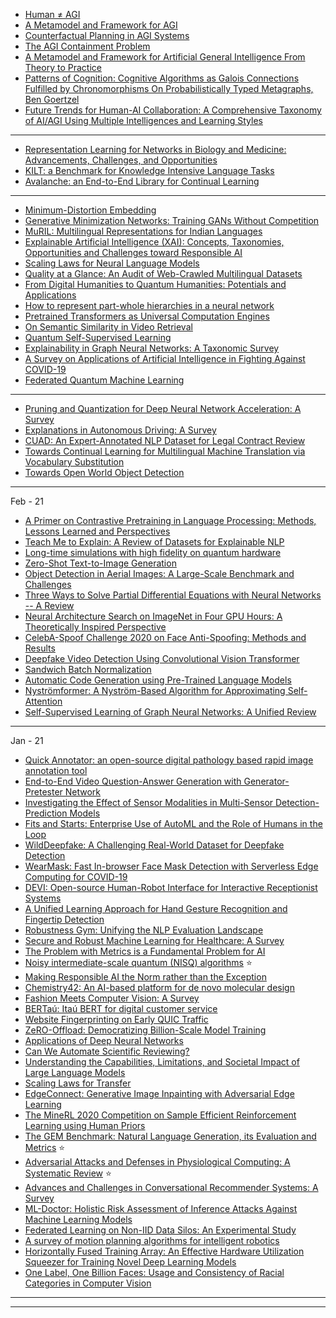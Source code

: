 - [Human ≠ AGI](https://arxiv.org/ftp/arxiv/papers/2007/2007.07710.pdf)
- [A Metamodel and Framework for AGI](https://arxiv.org/pdf/2008.12879.pdf)
- [Counterfactual Planning in AGI Systems](https://arxiv.org/pdf/2102.00834.pdf)
- [The AGI Containment Problem](https://arxiv.org/pdf/1604.00545.pdf)
- [A Metamodel and Framework for Artificial General Intelligence From Theory to Practice](https://arxiv.org/pdf/2102.06112.pdf)
- [Patterns of Cognition:
Cognitive Algorithms as Galois Connections
Fulfilled by Chronomorphisms
On Probabilistically Typed Metagraphs, Ben Goertzel](https://arxiv.org/pdf/2102.10581.pdf)
- [Future Trends for Human-AI Collaboration: A Comprehensive Taxonomy of AI/AGI Using Multiple Intelligences and Learning Styles](https://www.hindawi.com/journals/cin/2021/8893795/)
-----------
- [Representation Learning for Networks in Biology and Medicine: Advancements, Challenges, and Opportunities](https://arxiv.org/pdf/2104.04883v1.pdf)
- [KILT: a Benchmark for Knowledge Intensive Language Tasks](https://arxiv.org/abs/2009.02252v3)
- [Avalanche: an End-to-End Library for Continual Learning](https://arxiv.org/pdf/2104.00405v1.pdf)

------------------
- [Minimum-Distortion Embedding](https://arxiv.org/pdf/2103.02559v2.pdf)
- [Generative Minimization Networks: Training GANs Without Competition](https://arxiv.org/pdf/2103.12685v1.pdf)
- [MuRIL: Multilingual Representations for Indian Languages](https://arxiv.org/pdf/2103.10730v1.pdf)
- [Explainable Artificial Intelligence (XAI): Concepts, Taxonomies, Opportunities and Challenges toward Responsible AI](https://arxiv.org/pdf/1910.10045v2.pdf)
- [Scaling Laws for Neural Language Models](https://arxiv.org/pdf/2001.08361v1.pdf)
- [Quality at a Glance: An Audit of Web-Crawled Multilingual Datasets](https://arxiv.org/pdf/2103.12028v1.pdf)
- [From Digital Humanities to Quantum Humanities: Potentials and Applications](https://arxiv.org/ftp/arxiv/papers/2103/2103.11825.pdf)
- [How to represent part-whole hierarchies in a neural network](https://arxiv.org/pdf/2102.12627v1.pdf)
- [Pretrained Transformers as Universal Computation Engines](https://arxiv.org/pdf/2103.05247v1.pdf)
- [On Semantic Similarity in Video Retrieval](https://arxiv.org/pdf/2103.10095v1.pdf)
- [Quantum Self-Supervised Learning](https://arxiv.org/pdf/2103.14653v1.pdf)
- [Explainability in Graph Neural Networks: A Taxonomic Survey](https://arxiv.org/pdf/2012.15445v2.pdf)
- [A Survey on Applications of Artificial Intelligence in Fighting Against COVID-19](https://arxiv.org/pdf/2007.02202v2.pdf)
- [Federated Quantum Machine Learning](https://arxiv.org/pdf/2103.12010v1.pdf)
----------------
- [Pruning and Quantization for Deep Neural Network Acceleration: A Survey](https://arxiv.org/pdf/2101.09671v2.pdf)
- [Explanations in Autonomous Driving: A Survey](https://arxiv.org/pdf/2103.05154v2.pdf)
- [CUAD: An Expert-Annotated NLP Dataset for Legal Contract Review](https://arxiv.org/pdf/2103.06268v1.pdf)
- [Towards Continual Learning for Multilingual Machine Translation via Vocabulary Substitution](https://arxiv.org/pdf/2103.06799v1.pdf)
- [Towards Open World Object Detection](https://arxiv.org/pdf/2103.02603v1.pdf)

------------------
Feb - 21

- [A Primer on Contrastive Pretraining in Language Processing: Methods, Lessons Learned and Perspectives](https://arxiv.org/pdf/2102.12982v1.pdf)
- [Teach Me to Explain: A Review of Datasets for Explainable NLP](https://arxiv.org/pdf/2102.12060v1.pdf)
- [Long-time simulations with high fidelity on quantum hardware](https://arxiv.org/pdf/2102.04313v1.pdf)
- [Zero-Shot Text-to-Image Generation](https://arxiv.org/pdf/2102.12092v1.pdf)
- [Object Detection in Aerial Images: A Large-Scale Benchmark and Challenges](https://arxiv.org/pdf/2102.12219v1.pdf) 
- [Three Ways to Solve Partial Differential Equations with Neural Networks -- A Review](https://arxiv.org/pdf/2102.11802v1.pdf)
- [Neural Architecture Search on ImageNet in Four GPU Hours: A Theoretically Inspired Perspective](https://arxiv.org/pdf/2102.11535v1.pdf)
- [CelebA-Spoof Challenge 2020 on Face Anti-Spoofing: Methods and Results](https://arxiv.org/pdf/2102.12642v1.pdf)
- [Deepfake Video Detection Using Convolutional Vision Transformer](https://arxiv.org/pdf/2102.11126v1.pdf)
- [Sandwich Batch Normalization](https://arxiv.org/pdf/2102.11382v1.pdf)
- [Automatic Code Generation using Pre-Trained Language Models](https://arxiv.org/pdf/2102.10535v1.pdf)
- [Nyströmformer: A Nyström-Based Algorithm for Approximating Self-Attention](https://arxiv.org/pdf/2102.03902.pdf)
- [Self-Supervised Learning of Graph Neural Networks: A Unified Review](https://arxiv.org/pdf/2102.10757v2.pdf)
------------------------

Jan - 21 

- [Quick Annotator: an open-source digital pathology based rapid image annotation tool](https://arxiv.org/ftp/arxiv/papers/2101/2101.02183.pdf)
- [End-to-End Video Question-Answer Generation
with Generator-Pretester Network](https://arxiv.org/pdf/2101.01447v1.pdf)
- [Investigating the Effect of Sensor Modalities in Multi-Sensor Detection-Prediction Models](https://arxiv.org/pdf/2101.03279.pdf)
- [Fits and Starts: Enterprise Use of AutoML and the Role of Humans in the Loop](https://arxiv.org/pdf/2101.04296.pdf)
- [WildDeepfake: A Challenging Real-World Dataset for Deepfake
Detection](https://arxiv.org/pdf/2101.01456v1.pdf)
- [WearMask: Fast In-browser Face Mask Detection with Serverless Edge Computing for COVID-19](https://arxiv.org/pdf/2101.00784v1.pdf)
- [DEVI: Open-source Human-Robot Interface for Interactive Receptionist Systems](https://arxiv.org/pdf/2101.00479v1.pdf)
- [A Unified Learning Approach for Hand Gesture Recognition and
Fingertip Detection](https://arxiv.org/pdf/2101.02047v1.pdf)
- [Robustness Gym: Unifying the NLP Evaluation Landscape](https://arxiv.org/pdf/2101.04840v1.pdf)
- [Secure and Robust Machine Learning for Healthcare: A Survey](https://arxiv.org/pdf/2001.08103v1.pdf)
- [The Problem with Metrics is a Fundamental Problem for AI](https://arxiv.org/ftp/arxiv/papers/2002/2002.08512.pdf)
- [Noisy intermediate-scale quantum (NISQ) algorithms](https://arxiv.org/pdf/2101.08448v1.pdf) :star:
- [Making Responsible AI the Norm rather than the Exception](https://arxiv.org/ftp/arxiv/papers/2101/2101.11832.pdf)
- [Chemistry42: An AI-based platform for de novo molecular design](https://arxiv.org/ftp/arxiv/papers/2101/2101.09050.pdf)
- [Fashion Meets Computer Vision: A Survey](https://arxiv.org/pdf/2003.13988v2.pdf)
- [BERTaú: Itaú BERT for digital customer service](https://arxiv.org/pdf/2101.12015v1.pdf)
- [Website Fingerprinting on Early QUIC Traffic](https://arxiv.org/pdf/2101.11871v1.pdf)
- [ZeRO-Offload: Democratizing Billion-Scale Model Training](https://arxiv.org/pdf/2101.06840v1.pdf)
- [Applications of Deep Neural Networks](https://arxiv.org/pdf/2009.05673v2.pdf)
- [Can We Automate Scientific Reviewing?](https://arxiv.org/pdf/2102.00176v1.pdf)
- [Understanding the Capabilities, Limitations, and Societal Impact of Large Language Models](https://arxiv.org/pdf/2102.02503v1.pdf)
- [Scaling Laws for Transfer](https://arxiv.org/pdf/2102.01293v1.pdf)
- [EdgeConnect: Generative Image Inpainting with Adversarial Edge Learning](https://arxiv.org/pdf/1901.00212v3.pdf)
- [The MineRL 2020 Competition on Sample Efficient Reinforcement Learning using Human Priors](https://arxiv.org/pdf/2101.11071v1.pdf)
- [The GEM Benchmark: Natural Language Generation, its Evaluation and Metrics](https://arxiv.org/pdf/2102.01672v2.pdf) :star:
- [Adversarial Attacks and Defenses in Physiological Computing: A Systematic Review](https://arxiv.org/pdf/2102.02729v1.pdf) :star:
- [Advances and Challenges in Conversational Recommender Systems: A Survey](https://arxiv.org/pdf/2101.09459v4.pdf)
- [ML-Doctor: Holistic Risk Assessment of Inference Attacks Against Machine Learning Models](https://arxiv.org/pdf/2102.02551v1.pdf)
- [Federated Learning on Non-IID Data Silos: An Experimental Study](https://arxiv.org/pdf/2102.02079v2.pdf)
- [A survey of motion planning algorithms for intelligent robotics](https://arxiv.org/ftp/arxiv/papers/2102/2102.02376.pdf)
- [Horizontally Fused Training Array: An Effective Hardware Utilization Squeezer for Training Novel Deep Learning Models](https://arxiv.org/pdf/2102.02344v1.pdf)
- [One Label, One Billion Faces: Usage and Consistency of Racial Categories in Computer Vision](https://arxiv.org/pdf/2102.02320v1.pdf)

---------------
---------------------
